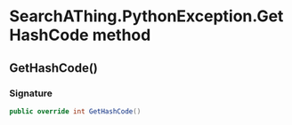 # SearchAThing.PythonException.GetHashCode method
## GetHashCode()
### Signature
```csharp
public override int GetHashCode()
```
